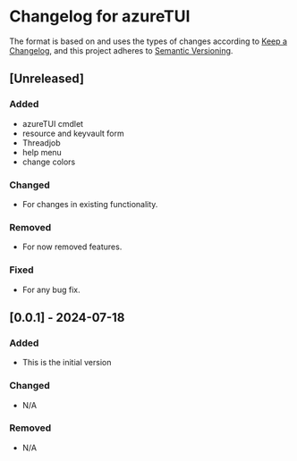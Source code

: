 # Changelog for azureTUI

The format is based on and uses the types of changes according to [Keep a Changelog](https://keepachangelog.com/en/1.0.0/),
and this project adheres to [Semantic Versioning](https://semver.org/spec/v2.0.0.html).

## [Unreleased]

### Added

- azureTUI cmdlet
- resource and keyvault form
- Threadjob
- help menu
- change colors

### Changed

- For changes in existing functionality.

### Removed

- For now removed features.

### Fixed

- For any bug fix.

## [0.0.1] - 2024-07-18

### Added

- This is the initial version

### Changed

- N/A

### Removed

- N/A


